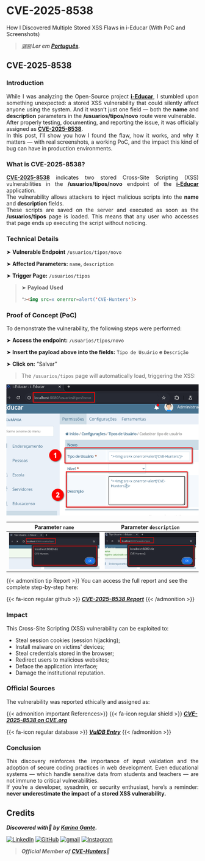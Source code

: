 # CVE-2025-8538


How I Discovered Multiple Stored XSS Flaws in i-Educar (With PoC and Screenshots)

<!--more-->

> ***🇧🇷 Ler em [Português](http://karinagante.github.io/pt-br/cve-2025-8538).***

## CVE-2025-8538

### Introduction

<p align="justify">While I was analyzing the Open-Source project <b><a href="https://github.com/portabilis/i-educar" target=_blank>i-Educar</a></b>, I stumbled upon something unexpected: a stored XSS vulnerability that could silently affect anyone using the system. And it wasn’t just one field — both the <b>name</b> and <b>description</b> parameters in the <b>/usuarios/tipos/novo</b> route were vulnerable. </br> After properly testing, documenting, and reporting the issue, it was officially assigned as <b><a href="https://www.cve.org/CVERecord?id=CVE-2025-8538" target=_blank>CVE-2025-8538</a></b>. </br> In this post, I’ll show you how I found the flaw, how it works, and why it matters — with real screenshots, a working PoC, and the impact this kind of bug can have in production environments. </p>

### What is CVE-2025-8538?

<p align="justify"><b><a href="https://www.cve.org/CVERecord?id=CVE-2025-8538" target=_blank>CVE-2025-8538</a></b> indicates two stored Cross-Site Scripting (XSS) vulnerabilities in the <b>/usuarios/tipos/novo</b> endpoint of the <b><a href="https://github.com/portabilis/i-educar" target=_blank>i-Educar</a></b> application. </br> The vulnerability allows attackers to inject malicious scripts into the <b>name</b> and <b>description</b> fields. </br> These scripts are saved on the server and executed as soon as the <b>/usuarios/tipos</b> page is loaded. This means that any user who accesses that page ends up executing the script without noticing. </p>

### Technical Details

➤ **Vulnerable Endpoint** `/usuarios/tipos/novo`

➤ **Affected Parameters:** `name`, `description`

➤ **Trigger Page:** `/usuarios/tipos`

> ➤ **Payload Used** 
> ```html
>"><img src=x onerror=alert('CVE-Hunters')>
>```

### Proof of Concept (PoC)

To demonstrate the vulnerability, the following steps were performed:

➤ **Access the endpoint:** `/usuarios/tipos/novo`

➤ **Insert the payload above into the fields:** `Tipo de Usuário` e `Descrição`

➤ **Click on:** “Salvar”

> The `/usuarios/tipos` page will automatically load, triggering the XSS:

![](/images/CVE-2025-8538/PoC3.png) 

|   Parameter `name`         |    Parameter `description`        |
|:------------:|:------------:|
| ![](/images/CVE-2025-8538/PoC1.png)    | ![](/images/CVE-2025-8538/PoC2.png)  |

{{< admonition tip Report >}} 
You can access the full report and see the complete step-by-step here:

{{< fa-icon regular github >}} 
***[CVE-2025-8538 Report](https://github.com/KarinaGante/KGSec/blob/main/CVEs/i-educar/CVE-2025-8538.md)***
{{< /admonition >}}

### Impact

This Cross-Site Scripting (XSS) vulnerability can be exploited to:

- Steal session cookies (session hijacking);
- Install malware on victims' devices;
- Steal credentials stored in the browser;
- Redirect users to malicious websites;
- Deface the application interface;
- Damage the institutional reputation.

### Official Sources

The vulnerability was reported ethically and assigned as:

{{< admonition important References>}} 
{{< fa-icon regular shield >}} 
***[CVE-2025-8538 on CVE.org](https://www.cve.org/CVERecord?id=CVE-2025-8538)***

{{< fa-icon regular database >}} 
***[VulDB Entry](https://vuldb.com/?id.318667)***
{{< /admonition >}}

### Conclusion

<p align="justify">This discovery reinforces the importance of input validation and the adoption of secure coding practices in web development. Even educational systems — which handle sensitive data from students and teachers — are not immune to critical vulnerabilities. </br> If you’re a developer, sysadmin, or security enthusiast, here’s a reminder: <b>never underestimate the impact of a stored XSS vulnerability.</b></p>

## Credits

***Discovered with💜 by [Karina Gante](https://karinagante.github.io/).*** 

[![LinkedIn](https://skillicons.dev/icons?i=linkedin&theme=dark)](https://www.linkedin.com/in/karina-gante/)
[![GitHub](https://skillicons.dev/icons?i=github&theme=dark)](https://www.github.com/KarinaGante/)
[![gmail](https://skillicons.dev/icons?i=gmail&theme=dark)](mailto:karina.gante1@gmail.com)
[![Instagram](https://skillicons.dev/icons?i=instagram&theme=dark)](https://www.instagram.com/karinovisk02/)

> ***Official Member of [CVE-Hunters](https://www.cvehunters.com/)🏹***
